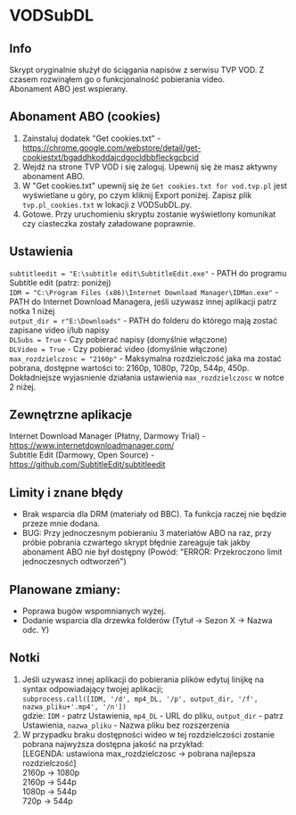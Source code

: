 # VODSubDL
## Info
Skrypt oryginalnie służył do ściągania napisów z serwisu TVP VOD. Z czasem rozwinąłem go o funkcjonalność pobierania video.  
Abonament ABO jest wspierany.

## Abonament ABO (cookies)
1. Zainstaluj dodatek "Get cookies.txt" - https://chrome.google.com/webstore/detail/get-cookiestxt/bgaddhkoddajcdgocldbbfleckgcbcid  
2. Wejdź na strone TVP VOD i się zaloguj. Upewnij się że masz aktywny abonament ABO.  
3. W "Get cookies.txt" upewnij się że `Get cookies.txt for vod.tvp.pl` jest wyświetlane u góry, po czym kliknij Export poniżej. Zapisz plik `tvp.pl_cookies.txt` w lokacji z VODSubDL.py.  
4. Gotowe. Przy uruchomieniu skryptu zostanie wyświetlony komunikat czy ciasteczka zostały załadowane poprawnie.

## Ustawienia
`subtitleedit = "E:\subtitle edit\SubtitleEdit.exe"` - PATH do programu Subtitle edit (patrz: poniżej)  
`IDM = "C:\Program Files (x86)\Internet Download Manager\IDMan.exe"` - PATH do Internet Download Managera, jeśli uzywasz innej aplikacji patrz notka 1 niżej  
`output_dir = r"E:\Downloads"` - PATH do folderu do którego mają zostać zapisane video i/lub napisy  
`DLSubs = True` - Czy pobierać napisy (domyślnie włączone)  
`DLVideo = True` - Czy pobierać video (domyślnie włączone)  
`max_rozdzielczosc = "2160p"` - Maksymalna rozdzielczość jaka ma zostać pobrana, dostępne wartości to: 2160p, 1080p, 720p, 544p, 450p.  
Dokładniejsze wyjasnienie działania ustawienia `max_rozdzielczosc` w notce 2 niżej.

## Zewnętrzne aplikacje
Internet Download Manager (Płatny, Darmowy Trial) - https://www.internetdownloadmanager.com/  
Subtitle Edit (Darmowy, Open Source) - https://github.com/SubtitleEdit/subtitleedit

## Limity i znane błędy
- Brak wsparcia dla DRM (materiały od BBC). Ta funkcja raczej nie będzie przeze mnie dodana.  
- BUG: Przy jednoczesnym pobieraniu 3 materiałów ABO na raz, przy próbie pobrania czwartego skrypt błędnie zareaguje tak jakby abonament ABO nie był dostępny (Powód: "ERROR: Przekroczono limit jednoczesnych odtworzeń")  

## Planowane zmiany:
- Poprawa bugów wspomnianych wyżej.  
- Dodanie wsparcia dla drzewka folderów (Tytuł -> Sezon X -> Nazwa odc. Y)

## Notki
1. Jeśli uzywasz innej aplikacji do pobierania plików edytuj linijkę na syntax odpowiadający twojej aplikacji;    
`subprocess.call([IDM, '/d', mp4_DL, '/p', output_dir, '/f', nazwa_pliku+'.mp4', '/n'])`  
gdzie: `IDM` - patrz Ustawienia, `mp4_DL` - URL do pliku, `output_dir` - patrz Ustawienia, `nazwa_pliku` - Nazwa pliku bez rozszerzenia  
2. W przypadku braku dostępności wideo w tej rozdzielczości zostanie pobrana najwyższa dostępna jakość na przykład:  
\[LEGENDA: ustawiona max_rozdzielczosc -> pobrana najlepsza rozdzielczość]  
2160p -> 1080p  
2160p -> 544p  
1080p -> 544p  
720p -> 544p  
